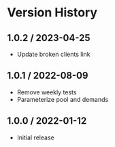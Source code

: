 # Version History

## 1.0.2 / 2023-04-25

- Update broken clients link

## 1.0.1 / 2022-08-09

- Remove weekly tests
- Parameterize pool and demands

## 1.0.0 / 2022-01-12

- Initial release
